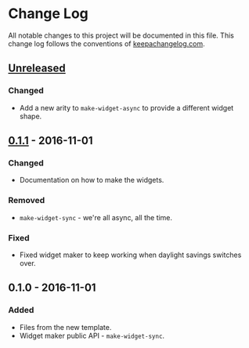 # Change Log
All notable changes to this project will be documented in this file. This change log follows the conventions of [keepachangelog.com](http://keepachangelog.com/).

## [Unreleased]
### Changed
- Add a new arity to `make-widget-async` to provide a different widget shape.

## [0.1.1] - 2016-11-01
### Changed
- Documentation on how to make the widgets.

### Removed
- `make-widget-sync` - we're all async, all the time.

### Fixed
- Fixed widget maker to keep working when daylight savings switches over.

## 0.1.0 - 2016-11-01
### Added
- Files from the new template.
- Widget maker public API - `make-widget-sync`.

[Unreleased]: https://github.com/your-name/serf/compare/0.1.1...HEAD
[0.1.1]: https://github.com/your-name/serf/compare/0.1.0...0.1.1
